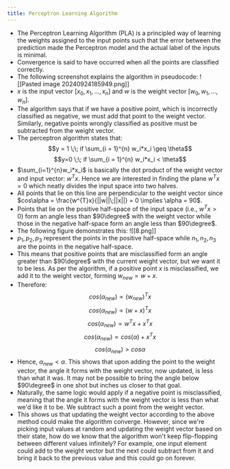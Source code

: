 ```yaml
---
title: Perceptron Learning Algorithm
---
```



- The Perceptron Learning Algorithm (PLA) is a principled way of learning the weights assigned to the input points such that the error between the prediction made the Perceptron model and the actual label of the inputs is minimal.
- Convergence is said to have occurred when all the points are classified correctly.
- The following screenshot explains the algorithm in pseudocode:
![[Pasted image 20240924185949.png]]
- $x$ is the input vector $[x_0,x_1,...,x_n]$ and $w$ is the weight vector $[w_0,w_1,...,w_n]$.
- The algorithm says that if we have a positive point, which is incorrectly classified as negative, we must add that point to the weight vector. Similarly, negative points wrongly classified as positive must be subtracted from the weight vector.
- The perceptron algorithm states that:
$$y = 1 \;\; if \sum_{i = 1}^{n} w_i*x_i \geq \theta$$
$$y=0 \;\; if \sum_{i = 1}^{n} w_i*x_i < \theta$$
- $\sum_{i=1}^{n}w_i*x_i$ is basically the dot product of the weight vector and input vector: $w^{T}x$. Hence we are interested in finding the plane $w^{T}x = 0$ which neatly divides the input space into two halves.
- All points that lie on this line are perpendicular to the weight vector since $cos\alpha = \frac{w^{T}x}{||w||\;||x||} = 0 \implies \alpha = 90$.
- Points that lie on the positive half-space of the input space (i.e., $w^{T}x>0$) form an angle less than $90\degree$ with the weight vector while those in the negative half-space form an angle less than $90\degree$.
- The following figure demonstrates this:
![[8.png]]
- $p_1,p_2,p_3$ represent the points in the positive half-space while $n_1,n_2,n_3$ are the points in the negative half-space.
- This means that positive points that are misclassified form an angle greater than $90\degree$ with the current weight vector, but we want it to be less. As per the algorithm, if a positive point $x$ is misclassified, we add it to the weight vector, forming $w_{new} = w + x$.
- Therefore:
$$cos(\alpha_{new}) \propto (w_{new})^{T}x$$
$$cos(\alpha_{new}) \propto (w+x)^{T}x$$
$$cos(\alpha_{new}) \propto w^{T}x + x^{T}x$$
$$cos(\alpha_{new}) \propto cos(\alpha) + x^{T}x$$
$$cos(\alpha_{new}) > cos\alpha$$
- Hence, $\alpha_{new} < \alpha$. This shows that upon adding the point to the weight vector, the angle it forms with the weight vector, now updated, is less than what it was. It may not be possible to bring the angle below $90\degree$ in one shot but inches us closer to that goal.
- Naturally, the same logic would apply if a negative point is misclassified, meaning that the angle it forms with the weight vector is less than what we'd like it to be. We subtract such a point from the weight vector.
- This shows us that updating the weight vector according to the above method could make the algorithm converge. However, since we're picking input values at random and updating the weight vector based on their state, how do we know that the algorithm won't keep flip-flopping between different values infinitely? For example, one input element could add to the weight vector but the next could subtract from it and bring it back to the previous value and this could go on forever. 

